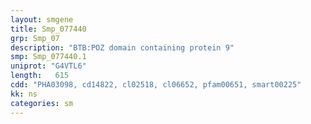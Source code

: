 ```yaml
---
layout: smgene
title: Smp_077440
grp: Smp_07
description: "BTB:POZ domain containing protein 9"
smp: Smp_077440.1
uniprot: "G4VTL6"
length:   615
cdd: "PHA03098, cd14822, cl02518, cl06652, pfam00651, smart00225"
kk: ns
categories: sm
---
```

